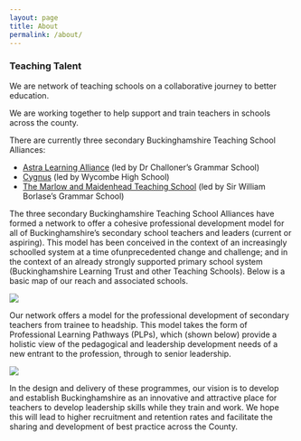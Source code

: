 ```yaml
---
layout: page
title: About
permalink: /about/
---
```

### Teaching Talent

We are network of teaching schools on a collaborative journey to better education.

We are working together to help support and train teachers in schools across the county.

There are currently three secondary Buckinghamshire Teaching School Alliances:

*	[Astra Learning Alliance](http://astra-alliance.com) (led by Dr Challoner’s Grammar School)
*	[Cygnus](http://www.whs.bucks.sch.uk/403/about-whs/cygnus-teaching-school-alliance) (led by Wycombe High School)
*	[The Marlow and Maidenhead Teaching School](http://www.swbgs.com/) (led by Sir William Borlase’s Grammar School)

The three secondary Buckinghamshire Teaching School Alliances have formed a network to offer a cohesive professional development model for all of Buckinghamshire’s secondary school teachers and leaders (current or aspiring). This model has been conceived in the context of an increasingly school­led system at a time ofunprecedented change and challenge; and in the context of an already strongly supported primary school system (Buckinghamshire Learning Trust and other Teaching Schools). Below is a basic map of our reach and associated schools.

<a href="https://www.google.com/maps/d/edit?mid=z46vprhssPRI.kAzXgZaNVK7Y&usp=sharing" target="_blank"><img src="{{site.baseurl}}assets/general/map.png" /></a>

Our network offers a model for the professional development of secondary teachers from trainee to headship. This model takes the form of Professional Learning Pathways (PLPs), which (shown below) provide a holistic view of the pedagogical and leadership development needs of a new entrant to the profession, through to senior leadership.

<a href="https://docs.google.com/drawings/d/1I05QovboU2-yUEM0MzRjo1sPGZUz3WaXngkxRayk8lI/edit?usp=sharing" target="_blank"><img src="{{site.baseurl}}assets/general/PLP.png" /></a>

In the design and delivery of these programmes, our vision is to develop and establish Buckinghamshire as an innovative and attractive place for teachers to develop leadership skills while they train and work. We hope this will lead to higher recruitment and retention rates and facilitate the sharing and development of best practice across the County.